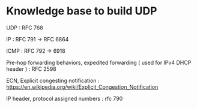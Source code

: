 # Knowledge base to build UDP 

UDP : RFC 768

IP : RFC 791 -> RFC 6864

ICMP : RFC 792 -> 6918

Pre-hop forwarding behaviors, expedited forwarding ( used for IPv4 DHCP header ) : RFC 2598

ECN, Explicit congesting notification : https://en.wikipedia.org/wiki/Explicit_Congestion_Notification

IP header, protocol assigned numbers : rfc 790
